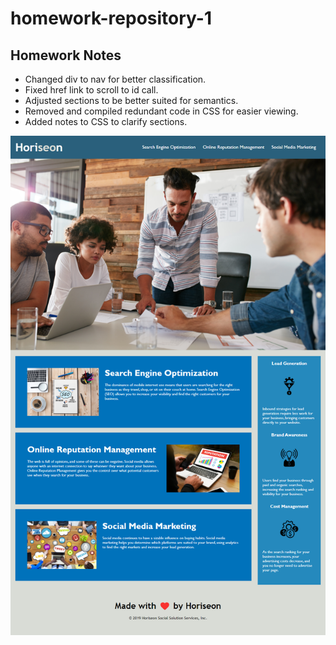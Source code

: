 # homework-repository-1

## Homework Notes

- Changed div to nav for better classification.
- Fixed href link to scroll to id call.
- Adjusted sections to be better suited for semantics.
- Removed and compiled redundant code in CSS for easier viewing.
- Added notes to CSS to clarify sections.


![Alt text](https://github.com/Jakutl/homework-repository-1/blob/main/Horiseon%20Social%20Solutions.jpg "Horiseon Social Solutions")
